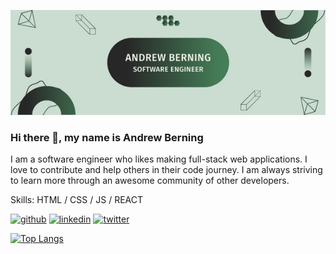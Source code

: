 ![banner](banner.png)

### Hi there 👋, my name is Andrew Berning

I am a software engineer who likes making full-stack web applications. I love to contribute and help others in their code journey. I am always striving to learn more through an awesome community of other developers.

Skills: HTML / CSS / JS / REACT 



[<img src='https://cdn.jsdelivr.net/npm/simple-icons@3.0.1/icons/github.svg' alt='github' height='40'>](https://github.com/andrewberning)  [<img src='https://cdn.jsdelivr.net/npm/simple-icons@3.0.1/icons/linkedin.svg' alt='linkedin' height='40'>](https://www.linkedin.com/in/andrew-berning/)  [<img src='https://cdn.jsdelivr.net/npm/simple-icons@3.0.1/icons/twitter.svg' alt='twitter' height='40'>](https://twitter.com/@berning_andrew)  

[![Top Langs](https://github-readme-stats.vercel.app/api/top-langs/?username=andrewberning)](https://github.com/anuraghazra/github-readme-stats)


